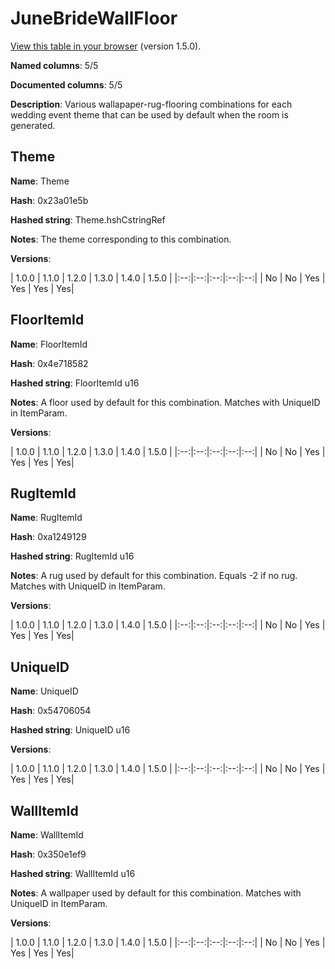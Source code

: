 # JuneBrideWallFloor
[View this table in your browser](JuneBrideWallFloor-value.md) (version 1.5.0).

**Named columns**: 5/5

**Documented columns**: 5/5

**Description**: Various wallapaper-rug-flooring combinations for each wedding event theme that can be used by default when the room is generated.
## Theme

**Name**: Theme

**Hash**: 0x23a01e5b

**Hashed string**: Theme.hshCstringRef

**Notes**: The theme corresponding to this combination.

**Versions**: 

 | 1.0.0 | 1.1.0 | 1.2.0 | 1.3.0 | 1.4.0 | 1.5.0 |
|:--:|:--:|:--:|:--:|:--:|
| No | No | Yes | Yes | Yes | Yes| 


## FloorItemId

**Name**: FloorItemId

**Hash**: 0x4e718582

**Hashed string**: FloorItemId u16

**Notes**: A floor used by default for this combination. Matches with UniqueID in ItemParam.

**Versions**: 

 | 1.0.0 | 1.1.0 | 1.2.0 | 1.3.0 | 1.4.0 | 1.5.0 |
|:--:|:--:|:--:|:--:|:--:|
| No | No | Yes | Yes | Yes | Yes| 


## RugItemId

**Name**: RugItemId

**Hash**: 0xa1249129

**Hashed string**: RugItemId u16

**Notes**: A rug used by default for this combination. Equals -2 if no rug. Matches with UniqueID in ItemParam.

**Versions**: 

 | 1.0.0 | 1.1.0 | 1.2.0 | 1.3.0 | 1.4.0 | 1.5.0 |
|:--:|:--:|:--:|:--:|:--:|
| No | No | Yes | Yes | Yes | Yes| 


## UniqueID

**Name**: UniqueID

**Hash**: 0x54706054

**Hashed string**: UniqueID u16

**Versions**: 

 | 1.0.0 | 1.1.0 | 1.2.0 | 1.3.0 | 1.4.0 | 1.5.0 |
|:--:|:--:|:--:|:--:|:--:|
| No | No | Yes | Yes | Yes | Yes| 


## WallItemId

**Name**: WallItemId

**Hash**: 0x350e1ef9

**Hashed string**: WallItemId u16

**Notes**: A wallpaper used by default for this combination. Matches with UniqueID in ItemParam.

**Versions**: 

 | 1.0.0 | 1.1.0 | 1.2.0 | 1.3.0 | 1.4.0 | 1.5.0 |
|:--:|:--:|:--:|:--:|:--:|
| No | No | Yes | Yes | Yes | Yes| 


